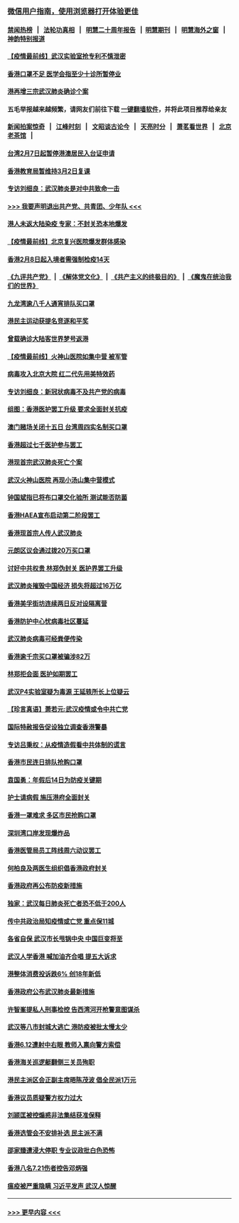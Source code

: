 ### [微信用户指南，使用浏览器打开体验更佳](https://github.com/gfw-breaker/banned-news1/blob/master/indexes/wechat-guide.md?t=0)
#### [禁闻热榜](热点新闻.md?t=0)  &nbsp;&nbsp;|&nbsp;&nbsp; [法轮功真相](https://github.com/gfw-breaker/truth/blob/master/README.md?t=0) &nbsp;&nbsp;|&nbsp;&nbsp; [明慧二十周年报告](https://github.com/gfw-breaker/mh-reports/blob/master/README.md?t=0) &nbsp;&nbsp;|&nbsp;&nbsp;[明慧期刊](https://github.com/gfw-breaker/mh-qikan) &nbsp;&nbsp;|&nbsp;&nbsp; [明慧海外之窗](https://github.com/gfw-breaker/mh-news/blob/master/README.md?t=0) &nbsp;&nbsp;|&nbsp;&nbsp; [神韵特别报道](https://github.com/gfw-breaker/mh-news/blob/master/shenyun.md?t=0)
#### [【疫情最前线】武汉实验室抢专利不慎泄密](../pages/nsc415/n11850310.md?t=02071422) 
#### [香港口罩不足 医学会指至少十诊所暂停业](../pages/nsc415/n11850301.md?t=02071422) 
#### [港再增三宗武汉肺炎确诊个案](../pages/nsc415/n11850328.md?t=02071422) 
#### 五毛举报越来越频繁，请网友们前往下载 [一键翻墙软件](https://github.com/gfw-breaker/ssr-accounts)，并将此项目推荐给亲友
#### [新闻拍案惊奇](https://github.com/gfw-breaker/banned-news1/blob/master/pages/link4.md) &nbsp;&nbsp;|&nbsp;&nbsp; [江峰时刻](https://github.com/gfw-breaker/banned-news1/blob/master/pages/link4.md) &nbsp;&nbsp;|&nbsp;&nbsp; [文昭谈古论今](https://github.com/gfw-breaker/banned-news1/blob/master/pages/link4.md) &nbsp;&nbsp;|&nbsp;&nbsp; [天亮时分](https://github.com/gfw-breaker/banned-news1/blob/master/pages/link4.md) &nbsp;&nbsp;|&nbsp;&nbsp; [萧茗看世界](https://github.com/gfw-breaker/banned-news1/blob/master/pages/link4.md) &nbsp;&nbsp;|&nbsp;&nbsp; [北京老茶馆](https://github.com/gfw-breaker/banned-news1/blob/master/pages/link4.md) &nbsp;&nbsp;|&nbsp;&nbsp; 
#### [台湾2月7日起暂停港澳居民入台证申请](../pages/nsc415/n11850304.md?t=02071422) 
#### [香港教育局暂维持3月2日复课](../pages/nsc415/n11850260.md?t=02071422) 
#### [专访刘细良：武汉肺炎是对中共致命一击](../pages/nsc415/n11849934.md?t=02071422) 
#### [>>> 我要声明退出共产党、共青团、少年队 <<<](https://github.com/begood0513/goodnews/blob/master/quit/letter.md) 
#### [港人未返大陆染疫 专家：不封关恐本地爆发](../pages/nsc415/n11848021.md?t=02071422) 
#### [【疫情最前线】北京复兴医院爆发群体感染](../pages/nsc415/n11847626.md?t=02071422) 
#### [香港2月8日起入境者需强制检疫14天](../pages/nsc415/n11847658.md?t=02071422) 
#### [《九评共产党》](https://github.com/begood0513/9ping.md/blob/master/README.md) &nbsp;|&nbsp; [《解体党文化》](../../../../jtdwh.md/blob/master/README.md)  &nbsp;|&nbsp; [《共产主义的终极目的》](../../../../gczydzjmd.md/blob/master/README.md) &nbsp;|&nbsp; [《魔鬼在统治我们的世界》](../../../../mgztzwmdsj.md/blob/master/README.md) 
#### [九龙湾逾八千人通宵排队买口罩](../pages/nsc415/n11847647.md?t=02071422) 
#### [港民主运动获提名竞逐和平奖](../pages/nsc415/n11847633.md?t=02071422) 
#### [曾载确诊大陆客世界梦号返港](../pages/nsc415/n11847608.md?t=02071422) 
#### [【疫情最前线】火神山医院如集中营 被军管](../pages/nsc415/n11847524.md?t=02071422) 
#### [病毒攻入北京大院 红二代先用美特效药](../pages/nsc415/n11847427.md?t=02071422) 
#### [专访刘细良：新冠状病毒不及共产党的病毒](../pages/nsc415/n11847164.md?t=02071422) 
#### [组图：香港医护罢工升级 要求全面封关抗疫](../pages/nsc415/n11844107.md?t=02071422) 
#### [澳门赌场关闭十五日 台湾周四实名制买口罩](../pages/nsc415/n11845083.md?t=02071422) 
#### [香港超过七千医护参与罢工](../pages/nsc415/n11845051.md?t=02071422) 
#### [港现首宗武汉肺炎死亡个案](../pages/nsc415/n11844998.md?t=02071422) 
#### [武汉火神山医院 再现小汤山集中营模式](../pages/nsc415/n11844763.md?t=02071422) 
#### [钟国斌指已将布口罩交化验所 测试能否防菌](../pages/nsc415/n11842783.md?t=02071422) 
#### [香港HAEA宣布启动第二阶段罢工](../pages/nsc415/n11842723.md?t=02071422) 
#### [香港现首宗人传人武汉肺炎](../pages/nsc415/n11842766.md?t=02071422) 
#### [元朗区议会通过拨20万买口罩](../pages/nsc415/n11842754.md?t=02071422) 
#### [讨好中共权贵 林郑伪封关 医护界罢工升级](../pages/nsc415/n11842359.md?t=02071422) 
#### [武汉肺炎摧毁中国经济 损失将超过16万亿](../pages/nsc415/n11839723.md?t=02071422) 
#### [香港美孚街坊连续两日反对设隔离营](../pages/nsc415/n11839962.md?t=02071422) 
#### [香港防护中心忧病毒社区蔓延](../pages/nsc415/n11839933.md?t=02071422) 
#### [武汉肺炎病毒可经粪便传染](../pages/nsc415/n11839939.md?t=02071422) 
#### [香港逾千宗买口罩被骗涉82万](../pages/nsc415/n11839914.md?t=02071422) 
#### [林郑拒会面 医护如期罢工](../pages/nsc415/n11839892.md?t=02071422) 
#### [武汉P4实验室疑为毒源 王延轶所长上位疑云](../pages/nsc415/n11835543.md?t=02071422) 
#### [【珍言真语】萧若元:武汉疫情或令中共亡党](../pages/nsc415/n11829394.md?t=02071422) 
#### [国际特赦报告促设独立调查香港警暴](../pages/nsc415/n11833845.md?t=02071422) 
#### [专访吕秉权：从疫情造假看中共体制的谎言](../pages/nsc415/n11833813.md?t=02071422) 
#### [香港市民连日排队抢购口罩](../pages/nsc415/n11833794.md?t=02071422) 
#### [袁国勇：年假后14日为防疫关键期](../pages/nsc415/n11831088.md?t=02071422) 
#### [护士请病假 施压港府全面封关](../pages/nsc415/n11831030.md?t=02071422) 
#### [香港一罩难求 多区市民抢购口罩](../pages/nsc415/n11831002.md?t=02071422) 
#### [深圳湾口岸发现爆炸品](../pages/nsc415/n11828802.md?t=02071422) 
#### [香港医管局员工阵线周六动议罢工](../pages/nsc415/n11828762.md?t=02071422) 
#### [何柏良及两医生组织倡香港政府封关](../pages/nsc415/n11828749.md?t=02071422) 
#### [香港政府再公布防疫新措施](../pages/nsc415/n11828716.md?t=02071422) 
#### [独家：武汉每日肺炎死亡者恐不低于200人](../pages/nsc415/n11828240.md?t=02071422) 
#### [传中共政治局知疫情或亡党 重点保11城](../pages/nsc415/n11828145.md?t=02071422) 
#### [各省自保 武汉市长甩锅中央 中国巨变将至](../pages/nsc415/n11828021.md?t=02071422) 
#### [武汉人学香港 喊加油齐合唱 提五大诉求](../pages/nsc415/n11827046.md?t=02071422) 
#### [港整体消费投诉跌6% 创18年新低](../pages/nsc415/n11817280.md?t=02071422) 
#### [香港政府公布武汉肺炎最新措施](../pages/nsc415/n11817152.md?t=02071422) 
#### [许智峯提私人刑事检控 告西湾河开枪警意图谋杀](../pages/nsc415/n11817132.md?t=02071422) 
#### [武汉等八市封城大逃亡 港防疫被批太慢太少](../pages/nsc415/n11817058.md?t=02071422) 
#### [香港6.12遭射中右眼 教师入禀向警方索偿](../pages/nsc415/n11814678.md?t=02071422) 
#### [香港海关巡逻艇翻侧三关员殉职](../pages/nsc415/n11814604.md?t=02071422) 
#### [港民主派区会正副主席晤陈茂波 倡全民派1万元](../pages/nsc415/n11814582.md?t=02071422) 
#### [香港议员质疑警方权力过大](../pages/nsc415/n11814560.md?t=02071422) 
#### [刘颕匡被控煽惑非法集结获准保释](../pages/nsc415/n11811727.md?t=02071422) 
#### [香港选管会不安排补选 民主派不满](../pages/nsc415/n11811691.md?t=02071422) 
#### [邵家臻遭浸大停职 专业议政批白色恐怖](../pages/nsc415/n11811670.md?t=02071422) 
#### [香港八名7.21伤者控告邓炳强](../pages/nsc415/n11811623.md?t=02071422) 
#### [瘟疫被严重隐瞒 习近平发声 武汉人惊醒](../pages/nsc415/n11811186.md?t=02071422) 

----
#### [ >>> 更早内容 <<< ](../indexes/nsc415-earlier.md)
